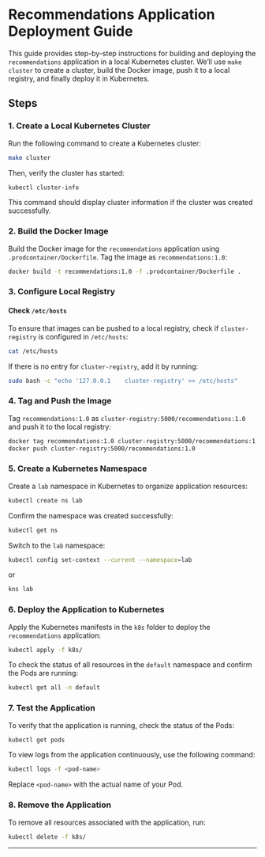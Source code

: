 
# Recommendations Application Deployment Guide

This guide provides step-by-step instructions for building and deploying the `recommendations` application in a local Kubernetes cluster. We’ll use `make cluster` to create a cluster, build the Docker image, push it to a local registry, and finally deploy it in Kubernetes.

## Steps

### 1. Create a Local Kubernetes Cluster

Run the following command to create a Kubernetes cluster:

```bash
make cluster
```

Then, verify the cluster has started:

```bash
kubectl cluster-info
```

This command should display cluster information if the cluster was created successfully.

### 2. Build the Docker Image

Build the Docker image for the `recommendations` application using `.prodcontainer/Dockerfile`. Tag the image as `recommendations:1.0`:

```bash
docker build -t recommendations:1.0 -f .prodcontainer/Dockerfile .
```

### 3. Configure Local Registry

#### Check `/etc/hosts`

To ensure that images can be pushed to a local registry, check if `cluster-registry` is configured in `/etc/hosts`:

```bash
cat /etc/hosts
```

If there is no entry for `cluster-registry`, add it by running:

```bash
sudo bash -c "echo '127.0.0.1    cluster-registry' >> /etc/hosts"
```

### 4. Tag and Push the Image

Tag `recommendations:1.0` as `cluster-registry:5000/recommendations:1.0` and push it to the local registry:

```bash
docker tag recommendations:1.0 cluster-registry:5000/recommendations:1.0
docker push cluster-registry:5000/recommendations:1.0
```

### 5. Create a Kubernetes Namespace

Create a `lab` namespace in Kubernetes to organize application resources:

```bash
kubectl create ns lab
```

Confirm the namespace was created successfully:

```bash
kubectl get ns
```

Switch to the `lab` namespace:

```bash
kubectl config set-context --current --namespace=lab
```

or

```bash
kns lab
```

### 6. Deploy the Application to Kubernetes

Apply the Kubernetes manifests in the `k8s` folder to deploy the `recommendations` application:

```bash
kubectl apply -f k8s/
```

To check the status of all resources in the `default` namespace and confirm the Pods are running:

```bash
kubectl get all -n default
```

### 7. Test the Application

To verify that the application is running, check the status of the Pods:

```bash
kubectl get pods
```

To view logs from the application continuously, use the following command:

```bash
kubectl logs -f <pod-name>
```

Replace `<pod-name>` with the actual name of your Pod.

### 8. Remove the Application

To remove all resources associated with the application, run:

```bash
kubectl delete -f k8s/
```

---
